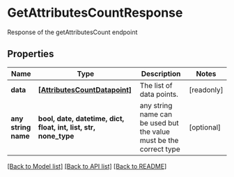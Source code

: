 # GetAttributesCountResponse

Response of the getAttributesCount endpoint

## Properties
Name | Type | Description | Notes
------------ | ------------- | ------------- | -------------
**data** | [**[AttributesCountDatapoint]**](AttributesCountDatapoint.md) | The list of data points. | [readonly] 
**any string name** | **bool, date, datetime, dict, float, int, list, str, none_type** | any string name can be used but the value must be the correct type | [optional]

[[Back to Model list]](../README.md#documentation-for-models) [[Back to API list]](../README.md#documentation-for-api-endpoints) [[Back to README]](../README.md)


